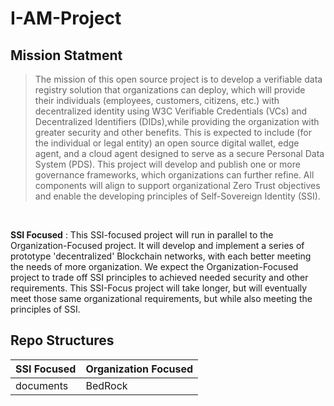 # I-AM-Project 

## Mission Statment 
> The mission of this open source project is to develop a verifiable data registry
solution that organizations can deploy, which will provide their individuals
(employees, customers, citizens, etc.) with decentralized identity using W3C
Verifiable Credentials (VCs) and Decentralized Identifiers (DIDs),while providing
the organization with greater security and other benefits. This is expected to
include (for the individual or legal entity) an open source digital wallet, edge
agent, and a cloud agent designed to serve as a secure Personal Data System
(PDS). This project will develop and publish one or more governance
frameworks, which organizations can further refine. All components will align to
support organizational Zero Trust objectives and enable the developing principles
of Self-Sovereign Identity (SSI).

<br/>


**SSI Focused**
: This SSI-focused project will run in parallel to the Organization-Focused project. It will develop and implement a series of prototype 'decentralized' Blockchain networks, with each better meeting the needs of more organization.  We expect the Organization-Focused project to trade off SSI principles to achieved needed security and other requirements.  This SSI-Focus project will take longer, but will eventually meet those same organizational requirements, but while also meeting the principles of SSI.


## Repo Structures

| SSI Focused | Organization Focused |
| ----------- | -------------------- |
| documents   | BedRock              |
